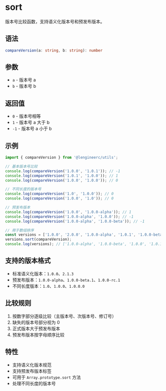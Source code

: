# sort

版本号比较函数，支持语义化版本号和预发布版本。

## 语法

```typescript
compareVersion(a: string, b: string): number
```

## 参数

- `a` - 版本号 a
- `b` - 版本号 b

## 返回值

- `0` - 版本号相等
- `1` - 版本号 a 大于 b
- `-1` - 版本号 a 小于 b

## 示例

```typescript
import { compareVersion } from '@lengineerc/utils';

// 基本版本号比较
console.log(compareVersion('1.0.0', '1.0.1')); // -1
console.log(compareVersion('1.0.1', '1.0.0')); // 1
console.log(compareVersion('1.0.0', '1.0.0')); // 0

// 不同长度的版本号
console.log(compareVersion('1.0', '1.0.0')); // 0
console.log(compareVersion('1.0.0', '1.0')); // 0

// 预发布版本
console.log(compareVersion('1.0.0', '1.0.0-alpha')); // 1
console.log(compareVersion('1.0.0-alpha', '1.0.0')); // -1
console.log(compareVersion('1.0.0-alpha', '1.0.0-beta')); // -1

// 用于数组排序
const versions = ['1.0.0', '2.0.0', '1.0.0-alpha', '1.0.1', '1.0.0-beta'];
versions.sort(compareVersion);
console.log(versions); // ['1.0.0-alpha', '1.0.0-beta', '1.0.0', '1.0.1', '2.0.0']
```

## 支持的版本格式

- 标准语义化版本：`1.0.0`、`2.1.3`
- 预发布版本：`1.0.0-alpha`、`1.0.0-beta.1`、`1.0.0-rc.1`
- 不同长度版本：`1.0`、`1.0.0`、`1.0.0.0`

## 比较规则

1. 按数字部分逐级比较（主版本号、次版本号、修订号）
2. 缺失的版本号部分视为 0
3. 正式版本大于预发布版本
4. 预发布版本按字母顺序比较

## 特性

- 支持语义化版本规范
- 支持预发布版本标签
- 可用于 `Array.prototype.sort` 方法
- 处理不同长度的版本号
